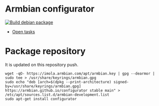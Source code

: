 # Armbian configurator

[![Build debian package](https://github.com/armbian/configurator/actions/workflows/debian.yml/badge.svg)](https://github.com/armbian/configurator/actions/workflows/debian.yml)

- [Open tasks](https://armbian.atlassian.net/browse/AR-967)

# Package repository

It is updated on this repository push.

    wget -qO- https://imola.armbian.com/apt/armbian.key | gpg --dearmor | sudo tee > /usr/share/keyrings/armbian.gpg
    sudo echo "deb [arch=$(dpkg --print-architecture) signed-by=/usr/share/keyrings/armbian.gpg] https://armbian.github.io/configurator stable main" > /etc/apt/sources.list.d/armbian-development.list
    sudo apt-get install configurator
